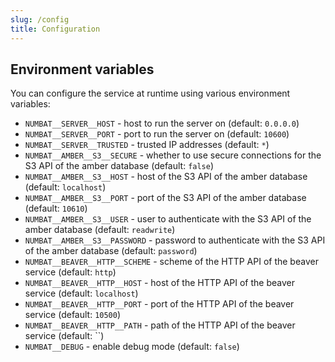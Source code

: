 ```yaml
---
slug: /config
title: Configuration
---
```


## Environment variables

You can configure the service at runtime using various environment variables:

- `NUMBAT__SERVER__HOST` -
  host to run the server on
  (default: `0.0.0.0`)
- `NUMBAT__SERVER__PORT` -
  port to run the server on
  (default: `10600`)
- `NUMBAT__SERVER__TRUSTED` -
  trusted IP addresses
  (default: `*`)
- `NUMBAT__AMBER__S3__SECURE` -
  whether to use secure connections for the S3 API of the amber database
  (default: `false`)
- `NUMBAT__AMBER__S3__HOST` -
  host of the S3 API of the amber database
  (default: `localhost`)
- `NUMBAT__AMBER__S3__PORT` -
  port of the S3 API of the amber database
  (default: `10610`)
- `NUMBAT__AMBER__S3__USER` -
  user to authenticate with the S3 API of the amber database
  (default: `readwrite`)
- `NUMBAT__AMBER__S3__PASSWORD` -
  password to authenticate with the S3 API of the amber database
  (default: `password`)
- `NUMBAT__BEAVER__HTTP__SCHEME` -
  scheme of the HTTP API of the beaver service
  (default: `http`)
- `NUMBAT__BEAVER__HTTP__HOST` -
  host of the HTTP API of the beaver service
  (default: `localhost`)
- `NUMBAT__BEAVER__HTTP__PORT` -
  port of the HTTP API of the beaver service
  (default: `10500`)
- `NUMBAT__BEAVER__HTTP__PATH` -
  path of the HTTP API of the beaver service
  (default: ``)
- `NUMBAT__DEBUG` -
  enable debug mode
  (default: `false`)
